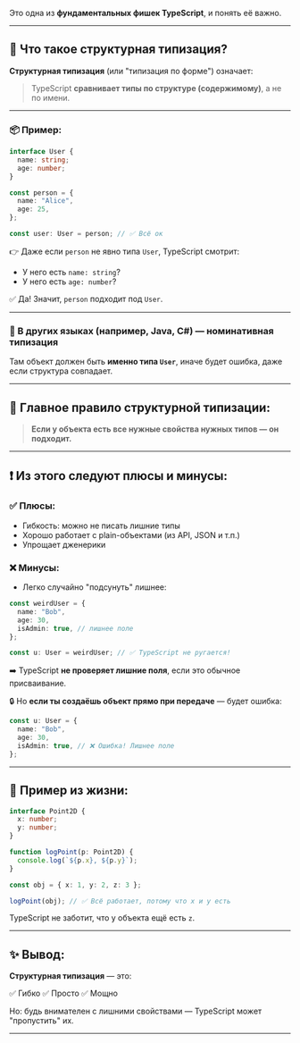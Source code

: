 Это одна из **фундаментальных фишек TypeScript**, и понять её важно.

---

## 🧱 Что такое **структурная типизация**?

**Структурная типизация** (или "типизация по форме") означает:

> TypeScript **сравнивает типы по структуре (содержимому)**, а не по имени.

---

### 📦 Пример:

```ts
interface User {
  name: string;
  age: number;
}

const person = {
  name: "Alice",
  age: 25,
};

const user: User = person; // ✅ Всё ок
```

👉 Даже если `person` не явно типа `User`, TypeScript смотрит:

* У него есть `name: string`?
* У него есть `age: number`?

✅ Да! Значит, `person` подходит под `User`.

---

### 📛 В других языках (например, Java, C#) — **номинативная типизация**

Там объект должен быть **именно типа `User`**, иначе будет ошибка, даже если структура совпадает.

---

## 🎯 Главное правило структурной типизации:

> **Если у объекта есть все нужные свойства нужных типов — он подходит.**

---

## ❗️ Из этого следуют плюсы и минусы:

### ✅ Плюсы:

* Гибкость: можно не писать лишние типы
* Хорошо работает с plain-объектами (из API, JSON и т.п.)
* Упрощает дженерики

### ❌ Минусы:

* Легко случайно "подсунуть" лишнее:

```ts
const weirdUser = {
  name: "Bob",
  age: 30,
  isAdmin: true, // лишнее поле
};

const u: User = weirdUser; // ✅ TypeScript не ругается!
```

➡️ TypeScript **не проверяет лишние поля**, если это обычное присваивание.

🔒 Но **если ты создаёшь объект прямо при передаче** — будет ошибка:

```ts
const u: User = {
  name: "Bob",
  age: 30,
  isAdmin: true, // ❌ Ошибка! Лишнее поле
};
```

---

## 📌 Пример из жизни:

```ts
interface Point2D {
  x: number;
  y: number;
}

function logPoint(p: Point2D) {
  console.log(`${p.x}, ${p.y}`);
}

const obj = { x: 1, y: 2, z: 3 };

logPoint(obj); // ✅ Всё работает, потому что x и y есть
```

TypeScript не заботит, что у объекта ещё есть `z`.

---

## ✨ Вывод:

**Структурная типизация** — это:

✅ Гибко
✅ Просто
✅ Мощно

Но: будь внимателен с лишними свойствами — TypeScript может "пропустить" их.

---

